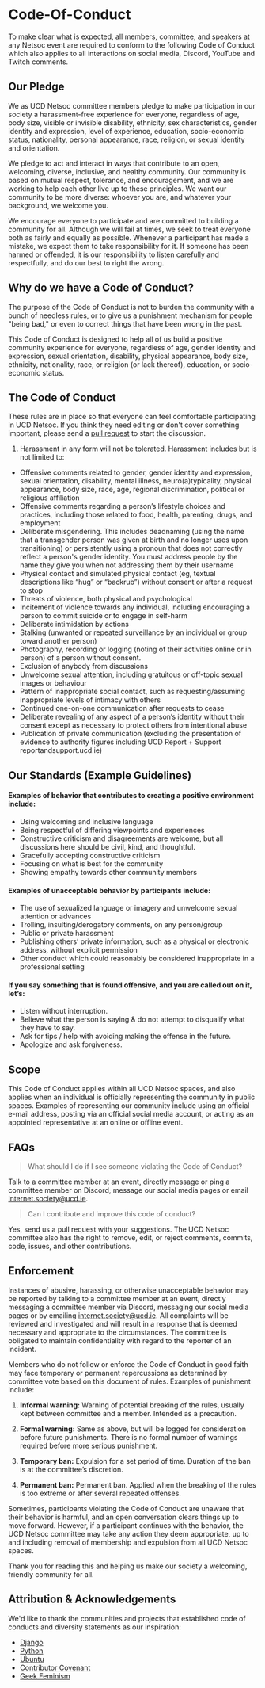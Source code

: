 
# Code-Of-Conduct
To make clear what is expected, all members, committee, and speakers at any Netsoc event are required to conform to the following Code of Conduct which also applies to all interactions on social media, Discord, YouTube and Twitch comments.
 
## Our Pledge
We as UCD Netsoc committee members pledge to make participation in our
society a harassment-free experience for everyone, regardless of age, body
size, visible or invisible disability, ethnicity, sex characteristics, gender
identity and expression, level of experience, education, socio-economic status,
nationality, personal appearance, race, religion, or sexual identity
and orientation.
 
We pledge to act and interact in ways that contribute to an open, welcoming,
diverse, inclusive, and healthy community. Our community is based on mutual respect, tolerance, and encouragement, and we are working to help each other live up to these principles. We want our community to be more diverse: whoever you are, and whatever your background, we welcome you.
 
We encourage everyone to participate and are committed to building a community for all. Although we will fail at times, we seek to treat everyone both as fairly and equally as possible. Whenever a participant has made a mistake, we expect them to take responsibility for it. If someone has been harmed or offended, it is our responsibility to listen carefully and respectfully, and do our best to right the wrong.
 

## Why do we have a Code of Conduct?

The purpose of the Code of Conduct is not to burden the community with a bunch of needless rules, or to give us a punishment mechanism for people "being bad," or even to correct things that have been wrong in the past. 

This Code of Conduct is designed to help all of us build a positive community experience for everyone, regardless of age, gender identity and expression, sexual orientation, disability, physical appearance, body size, ethnicity, nationality, race, or religion (or lack thereof), education, or socio-economic status.

## The Code of Conduct
These rules are in place so that everyone can feel comfortable participating in UCD Netsoc. If you think they need editing or don't cover something important, please send a [pull request](https://docs.github.com/en/github/collaborating-with-issues-and-pull-requests/about-pull-requests) to start the discussion.

1. Harassment in any form will not be tolerated. Harassment includes but is not limited to:

* Offensive comments related to gender, gender identity and expression, sexual orientation, disability, mental illness, neuro(a)typicality, physical appearance, body size, race, age, regional discrimination, political or religious affiliation
* Offensive comments regarding a person’s lifestyle choices and practices, including those related to food, health, parenting, drugs, and employment
* Deliberate misgendering. This includes deadnaming (using the name that a transgender person was given at birth and no longer uses upon transitioning) or persistently using a pronoun that does not correctly reflect a person's gender identity. You must address people by the name they give you when not addressing them by their username
* Physical contact and simulated physical contact (eg, textual descriptions like “hug” or “backrub”) without consent or after a request to stop
* Threats of violence, both physical and psychological
* Incitement of violence towards any individual, including encouraging a person to commit suicide or to engage in self-harm
* Deliberate intimidation by actions
* Stalking (unwanted or repeated surveillance by an individual or group toward another person) 
* Photography, recording or logging (noting of their activities online or in person) of a person without consent. 
* Exclusion of anybody from discussions
* Unwelcome sexual attention, including gratuitous or off-topic sexual images or behaviour
* Pattern of inappropriate social contact, such as requesting/assuming inappropriate levels of intimacy with others
* Continued one-on-one communication after requests to cease
* Deliberate revealing of any aspect of a person’s identity without their consent except as necessary to protect others from intentional abuse
* Publication of private communication (excluding the presentation of evidence to authority figures including UCD Report + Support reportandsupport.ucd.ie)
  
  
## Our Standards (Example Guidelines)
#### Examples of behavior that contributes to creating a positive environment include:
* Using welcoming and inclusive language
* Being respectful of differing viewpoints and experiences
* Constructive criticism and disagreements are welcome, but all discussions here should be civil, kind, and thoughtful.
* Gracefully accepting constructive criticism
* Focusing on what is best for the community
* Showing empathy towards other community members
  
#### Examples of unacceptable behavior by participants include:
* The use of sexualized language or imagery and unwelcome sexual attention or advances
* Trolling, insulting/derogatory comments, on any person/group
* Public or private harassment
* Publishing others’ private information, such as a physical or electronic address, without explicit permission
* Other conduct which could reasonably be considered inappropriate in a professional setting

#### If you say something that is found offensive, and you are called out on it, let’s:
* Listen without interruption.
* Believe what the person is saying & do not attempt to disqualify what they have to say.
* Ask for tips / help with avoiding making the offense in the future.
* Apologize and ask forgiveness.

## Scope
This Code of Conduct applies within all UCD Netsoc spaces, and also applies when
an individual is officially representing the community in public spaces.
Examples of representing our community include using an official e-mail address,
posting via an official social media account, or acting as an appointed
representative at an online or offline event.
 
## FAQs
> What should I do if I see someone violating the Code of Conduct?

Talk to a committee member at an event, directly message or ping a committee member on Discord, message our social media pages or email internet.society@ucd.ie.

> Can I contribute and improve this code of conduct?

Yes, send us a pull request with your suggestions. The UCD Netsoc committee also has the right to remove, edit, or reject comments, commits, code, issues, and other contributions. 

## Enforcement

Instances of abusive, harassing, or otherwise unacceptable behavior may be reported by talking to a committee member at an event, directly messaging a committee member via  Discord, messaging our social media pages or by emailing internet.society@ucd.ie. All complaints will be reviewed and investigated and will result in a response that is deemed necessary and appropriate to the circumstances. The committee is obligated to maintain confidentiality with regard to the reporter of an incident.

Members who do not follow or enforce the Code of Conduct in good faith may face temporary or permanent repercussions as determined by committee vote based on this document of rules. Examples of punishment include:

1. **Informal warning:** Warning of potential breaking of the rules, usually kept between committee and a member. Intended as a precaution.

2. **Formal warning:** Same as above, but will be logged for consideration before future punishments. There is no formal number of warnings required before more serious punishment. 

3. **Temporary ban:** Expulsion for a set period of time. Duration of the ban is at the committee’s discretion.

4. **Permanent ban:** Permanent ban. Applied when the breaking of the rules is too extreme or after several repeated offenses.

Sometimes, participants violating the Code of Conduct are unaware that their behavior is harmful, and an open conversation clears things up to move forward. However, if a participant continues with the behavior, the UCD Netsoc committee may take any action they deem appropriate, up to and including removal of membership and expulsion from all UCD Netsoc spaces.

Thank you for reading this and helping us make our society a welcoming, friendly community for all.

## Attribution & Acknowledgements
We'd like to thank the communities and projects that established code of conducts and diversity statements as our inspiration:
* [Django](https://www.djangoproject.com/conduct/reporting/)
* [Python](https://www.python.org/community/diversity/)
* [Ubuntu](https://ubuntu.com/community/code-of-conduct)
* [Contributor Covenant](https://www.contributor-covenant.org/)
* [Geek Feminism](https://geekfeminismdotorg.wordpress.com/about/code-of-conduct/)

